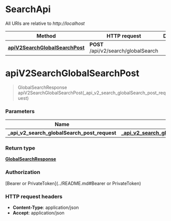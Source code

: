 # SearchApi

All URIs are relative to *http://localhost*

| Method | HTTP request | Description |
|------------- | ------------- | -------------|
| [**apiV2SearchGlobalSearchPost**](SearchApi.md#apiV2SearchGlobalSearchPost) | **POST** /api/v2/search/globalSearch |  |


<a name="apiV2SearchGlobalSearchPost"></a>
# **apiV2SearchGlobalSearchPost**
> GlobalSearchResponse apiV2SearchGlobalSearchPost(\_api\_v2\_search\_globalSearch\_post\_request)



### Parameters

|Name | Type | Description  | Notes |
|------------- | ------------- | ------------- | -------------|
| **\_api\_v2\_search\_globalSearch\_post\_request** | [**_api_v2_search_globalSearch_post_request**](../Models/_api_v2_search_globalSearch_post_request.md)|  | [optional] |

### Return type

[**GlobalSearchResponse**](../Models/GlobalSearchResponse.md)

### Authorization

[Bearer or PrivateToken](../README.md#Bearer or PrivateToken)

### HTTP request headers

- **Content-Type**: application/json
- **Accept**: application/json

